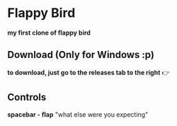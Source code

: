 # Flappy Bird
**my first clone of flappy bird**

## Download (Only for Windows :p)
**to download, just go to the releases tab to the right** 👉

## Controls
**spacebar - flap**
"what else were you expecting"
